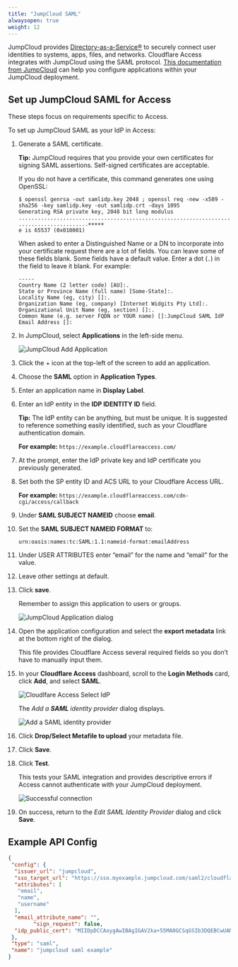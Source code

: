 ```yaml
---
title: "JumpCloud SAML"
alwaysopen: true
weight: 12
---
```


JumpCloud provides [Directory-as-a-Service®](https://jumpcloud.com/daas-product/) to securely connect user identities to systems, apps, files, and networks. Cloudflare Access integrates with JumpCloud using the SAML protocol. [This documentation from JumpCloud](https://support.jumpcloud.com/customer/en/portal/topics/924865-applications-saml-sso-/articles) can help you configure applications within your JumpCloud deployment.

## Set up JumpCloud SAML for Access

These steps focus on requirements specific to Access.

To set up JumpCloud SAML as your IdP in Access:

1. Generate a SAML certificate.

    **Tip:** JumpCloud requires that you provide your own certificates for signing SAML assertions. Self-signed certificates are acceptable.

    If you do not have a certificate, this command generates one using OpenSSL:

    ```shell
    $ openssl genrsa -out samlidp.key 2048 ; openssl req -new -x509 -sha256 -key samlidp.key -out samlidp.crt -days 1095
    Generating RSA private key, 2048 bit long modulus
    .................................................................................+++++
    ......................+++++
    e is 65537 (0x010001)
    ```

    When asked to enter a Distinguished Name or a DN to incorporate into your certificate request there are a lot of fields. You can leave some of these fields blank. Some fields have a default value. Enter a dot (`.`) in the field to leave it blank. For example:

    ```shell
    -----
    Country Name (2 letter code) [AU]:.
    State or Province Name (full name) [Some-State]:.
    Locality Name (eg, city) []:.
    Organization Name (eg, company) [Internet Widgits Pty Ltd]:.
    Organizational Unit Name (eg, section) []:.
    Common Name (e.g. server FQDN or YOUR name) []:JumpCloud SAML IdP
    Email Address []:
    ```

2. In JumpCloud, select **Applications** in the left-side menu.

    ![JumpCloud Add Application](../static/jumpcloud/jumpcloud-saml-1.png)

3. Click the + icon at the top-left of the screen to add an application.
4. Choose the **SAML** option in **Application Types**.
5. Enter an application name in **Display Label**.
6. Enter an IdP entity in the **IDP IDENTITY ID** field.

    **Tip:** The IdP entity can be anything, but must be unique. It is suggested to reference something easily identified, such as your Cloudflare authentication domain.

    **For example:** `https://example.cloudflareaccess.com/`

7. At the prompt, enter the IdP private key and IdP certificate you previously generated.
8. Set both the SP entity ID and ACS URL to your Cloudflare Access URL.

    **For example:** `https://example.cloudflareaccess.com/cdn-cgi/access/callback`

9. Under **SAML SUBJECT NAMEID** choose **email**.
10. Set the **SAML SUBJECT NAMEID FORMAT** to:

    ```shell
    urn:oasis:names:tc:SAML:1.1:nameid-format:emailAddress
    ```

11. Under USER ATTRIBUTES enter “email” for the name and “email” for the value.
12. Leave other settings at default.
13. Click **save**.

    Remember to assign this application to users or groups.

    ![JumpCloud Application dialog](../static/jumpcloud/jumpcloud-saml-2.png)

14. Open the application configuration and select the **export metadata** link at the bottom right of the dialog.

    This file provides Cloudflare Access several required fields so you don’t have to manually input them.

15. In your **Cloudflare Access** dashboard, scroll to the **Login Methods** card, click **Add**, and select **SAML**.

    ![Cloudlfare Access Select IdP](../static/jumpcloud/jumpcloud-saml-3.png)

    The _Add a **SAML** identity provider_ dialog displays.

    ![Add a SAML identity provider](../static/jumpcloud/jumpcloud-saml-4.png)

16. Click **Drop/Select Metafile to upload** your metadata file.
17. Click **Save**.
18. Click **Test**.

    This tests your SAML integration and provides descriptive errors if Access cannot authenticate with your JumpCloud deployment.

    ![Successful connection](../static/jumpcloud/jumpcloud-saml-5.png)

19. On success, return to the _Edit SAML Identity Provider_ dialog and click **Save**.

## Example API Config

```json
{
 "config": {
  "issuer_url": "jumpcloud",
  "sso_target_url": "https://sso.myexample.jumpcloud.com/saml2/cloudflareaccess",
  "attributes": [
   "email",
   "name",
   "username"
  ],
  "email_attribute_name": "",
        "sign_request": false,
  "idp_public_cert": "MIIDpDCCAoygAwIBAgIGAV2ka+55MA0GCSqGSIb3DQEBCwUAMIGSMQswCQYDVQQGEwJVUzETMBEG\nA1UEC.....GF/Q2/MHadws97cZg\nuTnQyuOqPuHbnN83d/2l1NSYKCbHt24o"
 },
 "type": "saml",
 "name": "jumpcloud saml example"
}
